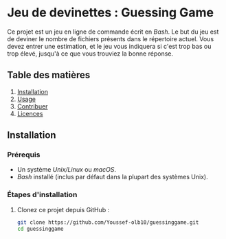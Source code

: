# Jeu de devinettes : Guessing Game

Ce projet est un jeu en ligne de commande écrit en *Bash*. Le but du jeu est de deviner le nombre de fichiers présents dans le répertoire actuel. Vous devez entrer une estimation, et le jeu vous indiquera si c'est trop bas ou trop élevé, jusqu'à ce que vous trouviez la bonne réponse.

## Table des matières
1. [Installation](#installation)
2. [Usage](#usage)
3. [Contribuer](#contribuer)
4. [Licences](#licences)

## Installation

### Prérequis
- Un système *Unix/Linux* ou *macOS*.
- *Bash* installé (inclus par défaut dans la plupart des systèmes Unix).

### Étapes d'installation
1. Clonez ce projet depuis GitHub :
   ```bash
   git clone https://github.com/Youssef-olb10/guessinggame.git
   cd guessinggame
